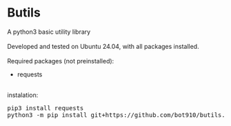 Butils
======
A python3 basic utility library
<br>
<br>
Developed and tested on Ubuntu 24.04, with all packages installed.
<br>
<br>
Required packages (not preinstalled):
 - requests

<br>
instalation:
<br>
<pre>
pip3 install requests
python3 -m pip install git+https://github.com/bot910/butils.git
</pre>